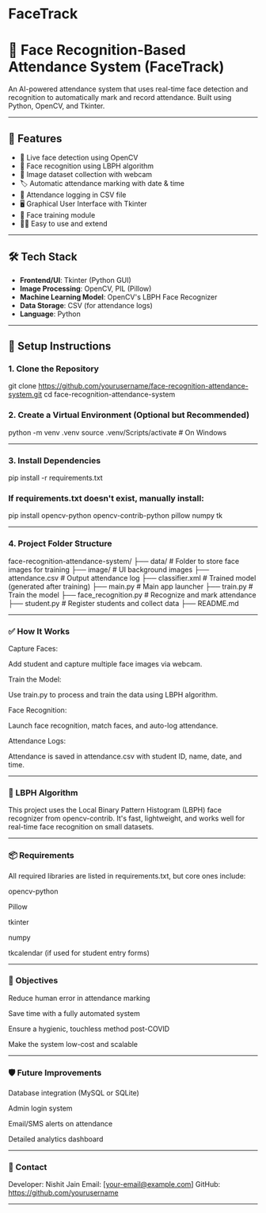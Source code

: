 # FaceTrack
# 🎯 Face Recognition-Based Attendance System (FaceTrack)

An AI-powered attendance system that uses real-time face detection and recognition to automatically mark and record attendance. Built using Python, OpenCV, and Tkinter.

---

## 📌 Features

- 🎥 Live face detection using OpenCV
- 🧠 Face recognition using LBPH algorithm
- 📂 Image dataset collection with webcam
- 🏷️ Automatic attendance marking with date & time
- 💾 Attendance logging in CSV file
- 🖥️ Graphical User Interface with Tkinter
- 📸 Face training module
- 👨‍💻 Easy to use and extend

---

## 🛠️ Tech Stack

- **Frontend/UI**: Tkinter (Python GUI)
- **Image Processing**: OpenCV, PIL (Pillow)
- **Machine Learning Model**: OpenCV's LBPH Face Recognizer
- **Data Storage**: CSV (for attendance logs)
- **Language**: Python

---

## 🚀 Setup Instructions

### 1. Clone the Repository

git clone https://github.com/yourusername/face-recognition-attendance-system.git
cd face-recognition-attendance-system

### 2. Create a Virtual Environment (Optional but Recommended)
python -m venv .venv
source .venv/Scripts/activate  # On Windows

---

### 3. Install Dependencies

pip install -r requirements.txt

### If requirements.txt doesn't exist, manually install:
pip install opencv-python opencv-contrib-python pillow numpy tk

---

### 4. Project Folder Structure

face-recognition-attendance-system/
├── data/                      # Folder to store face images for training
├── image/                     # UI background images
├── attendance.csv             # Output attendance log
├── classifier.xml             # Trained model (generated after training)
├── main.py                    # Main app launcher
├── train.py                   # Train the model
├── face_recognition.py        # Recognize and mark attendance
├── student.py                 # Register students and collect data
├── README.md    

---

### ✅ How It Works
Capture Faces:

Add student and capture multiple face images via webcam.

Train the Model:

Use train.py to process and train the data using LBPH algorithm.

Face Recognition:

Launch face recognition, match faces, and auto-log attendance.

Attendance Logs:

Attendance is saved in attendance.csv with student ID, name, date, and time.

---

### 🧠 LBPH Algorithm
This project uses the Local Binary Pattern Histogram (LBPH) face recognizer from opencv-contrib. It's fast, lightweight, and works well for real-time face recognition on small datasets.

---

### 📦 Requirements
All required libraries are listed in requirements.txt, but core ones include:

opencv-python

Pillow

tkinter

numpy

tkcalendar (if used for student entry forms)

---

### 🎯 Objectives
Reduce human error in attendance marking

Save time with a fully automated system

Ensure a hygienic, touchless method post-COVID

Make the system low-cost and scalable

---

### 🛡️ Future Improvements
Database integration (MySQL or SQLite)

Admin login system

Email/SMS alerts on attendance

Detailed analytics dashboard

---

### 📧 Contact
Developer: Nishit Jain
Email: [your-email@example.com]
GitHub: https://github.com/yourusername

---
